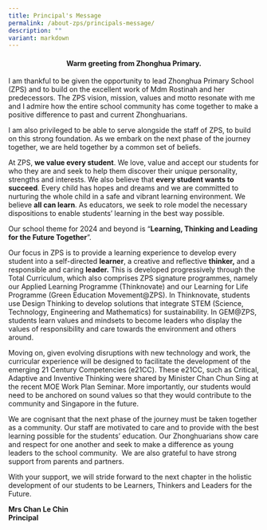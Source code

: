 ```yaml
---
title: Principal's Message
permalink: /about-zps/principals-message/
description: ""
variant: markdown
---
```

#### **<center>Warm greeting from Zhonghua Primary.</center>**
      
I am thankful to be given the opportunity to lead Zhonghua Primary School (ZPS) and to build on the excellent work of Mdm Rostinah and her predecessors. The ZPS vision, mission, values and motto resonate with me and I admire how the entire school community has come together to make a positive difference to past and current Zhonghuarians.

I am also privileged to be able to serve alongside the staff of ZPS, to build on this strong foundation. As we embark on the next phase of the journey together, we are held together by a common set of beliefs.

At ZPS, **we value every student**. We love, value and accept our students for who they are and seek to help them discover their unique personality, strengths and interests. We also believe that **every student wants to succeed**. Every child has hopes and dreams and we are committed to nurturing the whole child in a safe and vibrant learning environment. We believe **all can learn**. As educators, we seek to role model the necessary dispositions to enable students’ learning in the best way possible.

Our school theme for 2024 and beyond is “**Learning, Thinking and Leading for the Future Together**”.

Our focus in ZPS is to provide a learning experience to develop every student into a self-directed **learner**, a creative and reflective **thinker,** and a responsible and caring **leader.** This is developed progressively through the Total Curriculum, which also comprises ZPS signature programmes, namely our Applied Learning Programme (Thinknovate) and our Learning for Life Programme (Green Education Movement@ZPS). In Thinknovate, students use Design Thinking to develop solutions that integrate STEM (Science, Technology, Engineering and Mathematics) for sustainability. In GEM@ZPS, students learn values and mindsets to become leaders who display the values of responsibility and care towards the environment and others around.

Moving on, given evolving disruptions with new technology and work, the curricular experience will be designed to facilitate the development of the emerging 21 Century Competencies (e21CC). These e21CC, such as Critical, Adaptive and Inventive Thinking were shared by Minister Chan Chun Sing at the recent MOE Work Plan Seminar. More importantly, our students would need to be anchored on sound values so that they would contribute to the community and Singapore in the future.

We are cognisant that the next phase of the journey must be taken together as a community. Our staff are motivated to care and to provide with the best learning possible for the students’ education. Our Zhonghuarians show care and respect for one another and seek to make a difference as young leaders to the school community. &nbsp;We are also grateful to have strong support from parents and partners.

With your support, we will stride forward to the next chapter in the holistic development of our students to be Learners, Thinkers and Leaders for the Future.

**Mrs Chan Le Chin**
<br>**Principal**
